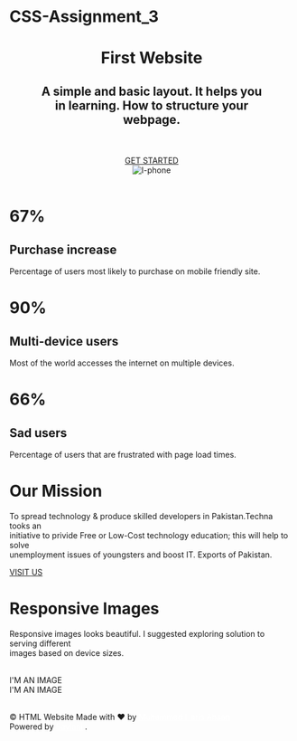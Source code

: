 # CSS-Assignment_3

<!DOCTYPE html>
<html lang="en">
<head>
    <meta charset="UTF-8">
    <meta http-equiv="X-UA-Compatible" content="IE=edge">
    <meta name="viewport" content="width=device-width, initial-scale=1.0">
    <link rel="stylesheet" href="./styles/style.css">
</head>
<body>
    <header>
        <div class="container1">
            <div class="first">
                <h1>First Website</h1>
                <h2 class="para1">A simple and basic layout. It helps you<br />in learning. How to structure your<br />webpage.</h2> <br/><br/>
                <a href="index.html" class="button">GET STARTED</a>
            </div>
            <div class="pic">

   <img src="./assets/images/iphone.png" alt="I-phone">
            </div>
        </div>  
    </header>
    <main>
        <div class="container2">
            <div class="three">
                <div class="box box1">
                    <h1 class="color">67%</h1>
                    <h2>Purchase increase</h2>
                    <p>Percentage of users most likely to purchase on mobile friendly site.</p>
                </div>
                <div class="box box2">
                    <h1 class="color">90%</h1>
                    <h2>Multi-device users</h2>
                    <p>Most of the world accesses the internet on multiple devices.</p>
                </div>
                <div class="box box3">
                <h1 class="color">66%</h1>
                <h2>Sad users</h2>
                <p>Percentage of users that are frustrated with page load times.</p>
                </div>
            </div>
        </div>         
        <div class="mission">
            <h1>Our Mission</h1>
            <p class="long">To spread technology & produce skilled developers in Pakistan.Techna tooks an<br />initiative to privide Free or Low-Cost technology education; this will help to solve<br />unemployment issues of youngsters and boost IT. Exports of Pakistan.</p>   
            <a href="index.html" class="button">VISIT US</a>
        </div>
    </main>       
    <footer>
        <div class="container3">
            <div class="r-f">
                <div>
                    <h1>Responsive Images</h1>
                    <p class="p">Responsive images looks beautiful. I suggested exploring solution to serving different<br />images based on device sizes.</p>
                </div>
    <br />
                <div class="borders">
                    <div class="border1">I'M AN IMAGE</div>
                    <div class="border2">I'M AN IMAGE</div>
                </div>
                <br />
                <div>
                 <p class="p">&copy; HTML Website Made with ❤️ by <a href="https://www.instagram.com/hariimughal_2403/" target="_blank" style="color: white;">Muhammad Haris Ahsan</a> <br />Powered by <a href="https://saylaniwelfare.com/" target="_blank" style="color: white;">Saylani</a> .</p>
                </div>
            </div>
        </div>
    </footer>

</body>
</html>

